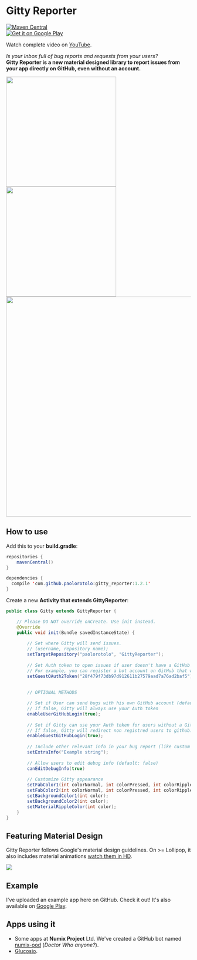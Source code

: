 # Gitty Reporter
[![Maven Central](https://img.shields.io/badge/maven--central-gitty--reporter-green.svg
)](http://search.maven.org/#browse%7C-77465355)
<br><a href="https://play.google.com/store/apps/details?id=com.github.paolorotolo.gitty_reporter_example">
  <img alt="Get it on Google Play"
       src="https://developer.android.com/images/brand/en_generic_rgb_wo_45.png" />
</a>

Watch complete video on [YouTube](https://www.youtube.com/watch?v=woYUOilPrpY).

*Is your Inbox full of bug reports and requests from your users?* <br>
**Gitty Reporter is a new material designed library to report issues from your app directly on GitHub, even without an account.**

<img src="https://github.com/PaoloRotolo/GittyReporter/blob/master/art/portrait.png" width="300">
<img src="https://github.com/PaoloRotolo/GittyReporter/blob/master/art/portrait2.png" width="300">
<img src="https://github.com/PaoloRotolo/GittyReporter/blob/master/art/landscape.png" width="600">

## How to use
Add this to your **build.gradle**:
```java
repositories {
    mavenCentral()
}

dependencies {
  compile 'com.github.paolorotolo:gitty_reporter:1.2.1'
}
```

Create a new **Activity that extends GittyReporter**:

```java
public class Gitty extends GittyReporter {

    // Please DO NOT override onCreate. Use init instead.
    @Override
    public void init(Bundle savedInstanceState) {
        
        // Set where Gitty will send issues.
        // (username, repository name);
        setTargetRepository("paolorotolo", "GittyReporter");
        
        // Set Auth token to open issues if user doesn't have a GitHub account
        // For example, you can register a bot account on GitHub that will open bugs for you. 
        setGuestOAuth2Token("28f479f73db97d912611b27579aad7a76ad2baf5");
        
        
        // OPTIONAL METHODS

        // Set if User can send bugs with his own GitHub account (default: true)
        // If false, Gitty will always use your Auth token
        enableUserGitHubLogin(true);
        
        // Set if Gitty can use your Auth token for users without a GitHub account (default: true)
        // If false, Gitty will redirect non registred users to github.com/join
        enableGuestGitHubLogin(true);
        
        // Include other relevant info in your bug report (like custom variables)
        setExtraInfo("Example string");
        
        // Allow users to edit debug info (default: false)
        canEditDebugInfo(true)
        
        // Customize Gitty appearance
        setFabColor1(int colorNormal, int colorPressed, int colorRipple);
        setFabColor2(int colorNormal, int colorPressed, int colorRipple);
        setBackgroundColor1(int color);
        setBackgroundColor2(int color);
        setMaterialRippleColor(int color);
    }
}
```

## Featuring Material Design
Gitty Reporter follows Google's material design guidelines.
On >= Lollipop, it also includes material animations [watch them in HD](https://www.youtube.com/watch?v=woYUOilPrpY).

![](https://raw.githubusercontent.com/PaoloRotolo/GittyReporter/master/art/gitty.gif)

## Example
I've uploaded an example app here on GitHub. Check it out! It's also available on [Google Play](https://play.google.com/store/apps/details?id=com.github.paolorotolo.gitty_reporter_example).

## Apps using it
 * Some apps at **Numix Project** Ltd. We've created a GitHub bot named [numix-ood](https://github.com/numix-ood) (*Doctor Who anyone?*).
 * [Glucosio](http://www.glucosio.org/).
